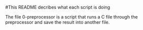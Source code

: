 #This README decribes what each script is doing

The file 0-preprocessor is a script that runs a C file through the preprocessor and save the result into another file.
